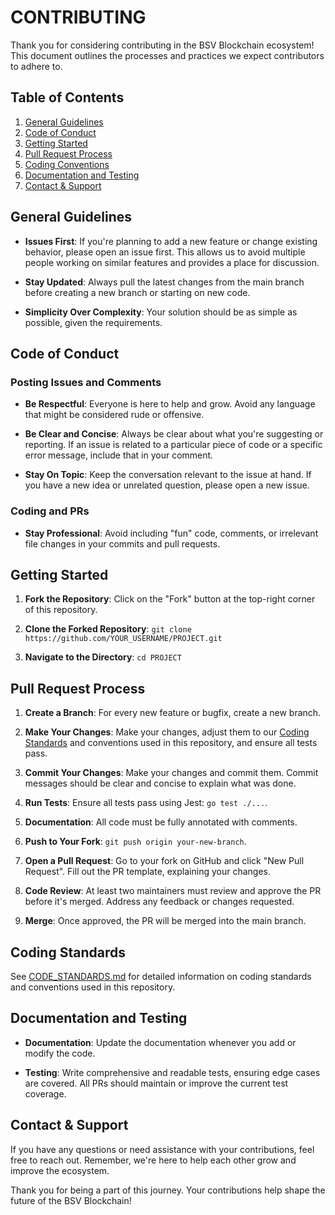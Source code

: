 # CONTRIBUTING

Thank you for considering contributing in the BSV Blockchain ecosystem! This document outlines the processes and practices we expect contributors to adhere to.

## Table of Contents

1. [General Guidelines](#general-guidelines)
2. [Code of Conduct](#code-of-conduct)
3. [Getting Started](#getting-started)
4. [Pull Request Process](#pull-request-process)
5. [Coding Conventions](#coding-conventions)
6. [Documentation and Testing](#documentation-and-testing)
7. [Contact & Support](#contact--support)

## General Guidelines

- **Issues First**: If you're planning to add a new feature or change existing behavior, please open an issue first. This allows us to avoid multiple people working on similar features and provides a place for discussion.

- **Stay Updated**: Always pull the latest changes from the main branch before creating a new branch or starting on new code.

- **Simplicity Over Complexity**: Your solution should be as simple as possible, given the requirements.

## Code of Conduct

### Posting Issues and Comments

- **Be Respectful**: Everyone is here to help and grow. Avoid any language that might be considered rude or offensive.

- **Be Clear and Concise**: Always be clear about what you're suggesting or reporting. If an issue is related to a particular piece of code or a specific error message, include that in your comment.

- **Stay On Topic**: Keep the conversation relevant to the issue at hand. If you have a new idea or unrelated question, please open a new issue.

### Coding and PRs

- **Stay Professional**: Avoid including "fun" code, comments, or irrelevant file changes in your commits and pull requests.

## Getting Started

1. **Fork the Repository**: Click on the "Fork" button at the top-right corner of this repository.

2. **Clone the Forked Repository**: `git clone https://github.com/YOUR_USERNAME/PROJECT.git`

3. **Navigate to the Directory**: `cd PROJECT`

## Pull Request Process

1. **Create a Branch**: For every new feature or bugfix, create a new branch.

2. **Make Your Changes**: Make your changes, adjust them to our [Coding Standards](CODE_STANDARDS.md) and conventions used in this repository, and ensure all tests pass.

3. **Commit Your Changes**: Make your changes and commit them. Commit messages should be clear and concise to explain what was done.

4. **Run Tests**: Ensure all tests pass using Jest: `go test ./...`.

5. **Documentation**: All code must be fully annotated with comments.

6. **Push to Your Fork**: `git push origin your-new-branch`.

7. **Open a Pull Request**: Go to your fork on GitHub and click "New Pull Request". Fill out the PR template, explaining your changes.

8. **Code Review**: At least two maintainers must review and approve the PR before it's merged. Address any feedback or changes requested.

9. **Merge**: Once approved, the PR will be merged into the main branch.

## Coding Standards

See [CODE_STANDARDS.md](CODE_STANDARDS.md) for detailed information on coding standards and conventions used in this repository.

## Documentation and Testing

- **Documentation**: Update the documentation whenever you add or modify the code.

- **Testing**: Write comprehensive and readable tests, ensuring edge cases are covered. All PRs should maintain or improve the current test coverage.

## Contact & Support

If you have any questions or need assistance with your contributions, feel free to reach out. Remember, we're here to help each other grow and improve the ecosystem.

Thank you for being a part of this journey. Your contributions help shape the future of the BSV Blockchain!

